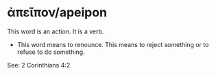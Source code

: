 # ἀπεῖπον/apeipon

This word is an action. It is a verb.
* This word means to renounce. This means to reject something or to refuse to do something.

See: 2 Corinthians 4:2
